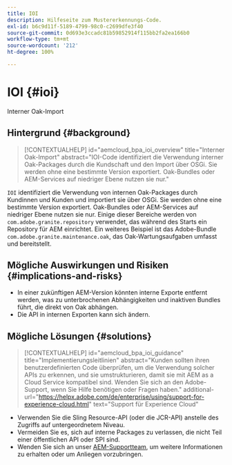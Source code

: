 ```yaml
---
title: IOI
description: Hilfeseite zum Mustererkennungs-Code.
exl-id: b6c9d11f-5189-4799-98c0-c2699dfe3f40
source-git-commit: 0d693e3ccadc81b59852914f115bb2fa2ea166b0
workflow-type: tm+mt
source-wordcount: '212'
ht-degree: 100%

---
```


# IOI {#ioi}

Interner Oak-Import

## Hintergrund {#background}

>[!CONTEXTUALHELP]
>id="aemcloud_bpa_ioi_overview"
>title="Interner Oak-Import"
>abstract="IOI-Code identifiziert die Verwendung interner Oak-Packages durch die Kundschaft und den Import über OSGi. Sie werden ohne eine bestimmte Version exportiert. Oak-Bundles oder AEM-Services auf niedriger Ebene nutzen sie nur."

`IOI` identifiziert die Verwendung von internen Oak-Packages durch Kundinnen und Kunden und importiert sie über OSGi. Sie werden ohne eine bestimmte Version exportiert. Oak-Bundles oder AEM-Services auf niedriger Ebene nutzen sie nur.
Einige dieser Bereiche werden von `com.adobe.granite.repository` verwendet, das während des Starts ein Repository für AEM einrichtet. Ein weiteres Beispiel ist das Adobe-Bundle `com.adobe.granite.maintenance.oak`, das Oak-Wartungsaufgaben umfasst und bereitstellt.

## Mögliche Auswirkungen und Risiken {#implications-and-risks}

* In einer zukünftigen AEM-Version könnten interne Exporte entfernt werden, was zu unterbrochenen Abhängigkeiten und inaktiven Bundles führt, die direkt von Oak abhängen.
* Die API in internen Exporten kann sich ändern.

## Mögliche Lösungen {#solutions}

>[!CONTEXTUALHELP]
>id="aemcloud_bpa_ioi_guidance"
>title="Implementierungsleitlinien"
>abstract="Kunden sollten ihren benutzerdefinierten Code überprüfen, um die Verwendung solcher APIs zu erkennen, und sie umstrukturieren, damit sie mit AEM as a Cloud Service kompatibel sind. Wenden Sie sich an den Adobe-Support, wenn Sie Hilfe benötigen oder Fragen haben."
>additional-url="https://helpx.adobe.com/de/enterprise/using/support-for-experience-cloud.html" text="Support für Experience Cloud"

* Verwenden Sie die Sling Resource-API (oder die JCR-API) anstelle des Zugriffs auf untergeordnetem Niveau.
* Vermeiden Sie es, sich auf interne Packages zu verlassen, die nicht Teil einer öffentlichen API oder SPI sind.
* Wenden Sie sich an unser [AEM-Supportteam](https://helpx.adobe.com/de/enterprise/using/support-for-experience-cloud.html), um weitere Informationen zu erhalten oder um Anliegen vorzubringen.
